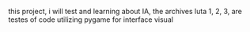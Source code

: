 this project, i will test and learning about IA,
the archives luta 1, 2, 3, are testes of code utilizing pygame for interface visual
